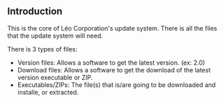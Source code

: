 ## Introduction
This is the core of Léo Corporation's update system. There is all the files that the update system will need.

There is 3 types of files:

- Version files: Allows a software to get the latest version. (ex: 2.0)
- Download files: Allows a software to get the download of the latest version executable or ZIP.
- Executables/ZIPs: The file(s) that is/are going to be downloaded and installe, or extracted.

